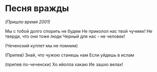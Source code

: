 # Песня вражды

*(Пришло время 2001)*
	 
Мы с тобой долго спорить не будем
Не приколол нас твой чучмек!
Не тверди, что они тоже люди
Черный для нас - не человек!
	 
(Чеченский куплет мы не помним)

(Припев)
Знай, что чужою станешь нам
Если уйдешь в ислам
	 
(припев по-чеченски)
Хо ийолла хакаю
Ие зашхо велах!

